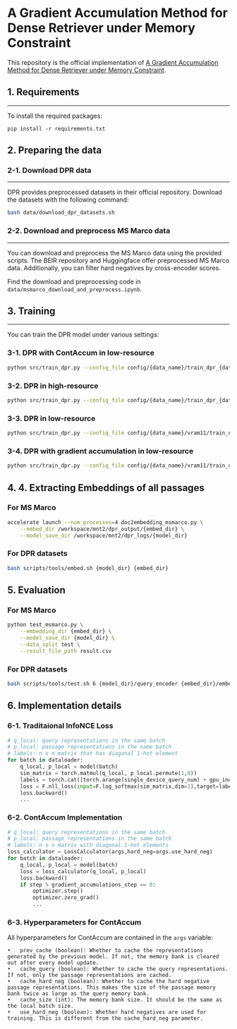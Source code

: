 # A Gradient Accumulation Method for Dense Retriever under Memory Constraint

This repository is the official implementation of [A Gradient Accumulation Method for Dense Retriever under Memory Constraint](https://arxiv.org/abs/2406.12356).

## 1. Requirements
---
To install the required packages:
```setup
pip install -r requirements.txt
```

## 2. Preparing the data

### 2-1. Download DPR data
---
DPR provides preprocessed datasets in their official repository. Download the datasets with the following command:
```bash
bash data/download_dpr_datasets.sh
```

### 2-2. Download and preprocess MS Marco data
---
You can download and preprocess the MS Marco data using the provided scripts. The BEIR repository and Huggingface offer preprocessed MS Marco data. Additionally, you can filter hard negatives by cross-encoder scores.

Find the download and preprocessing code in `data/msmarco_download_and_preprocess.ipynb`.

## 3. Training
---
You can train the DPR model under various settings:
### 3-1. DPR with ContAccum in low-resource
```bash
python src/train_dpr.py --config_file config/{data_name}/train_dpr_{data_name}_contAccum_cache1_accum4.yaml
```

### 3-2. DPR in high-resource
```bash
python src/train_dpr.py --config_file config/{data_name}/train_dpr_{data_name}_bsz128.yaml
```

### 3-3. DPR in low-resource
```bash
python src/train_dpr.py --config_file config/{data_name}/vram11/train_dpr_{data_name}_bsz8.yaml
```

### 3-4. DPR with gradient accumulation in low-resource
```bash
python src/train_dpr.py --config_file config/{data_name}/vram11/train_dpr_{data_name}_gradAccum_4.yaml
```

## 4. 4. Extracting Embeddings of all passages
### For MS Marco
```bash
accelerate launch --num_processes=4 doc2embedding_msmarco.py \
    --embed_dir /workspace/mnt2/dpr_output/{embed_dir} \
    --model_save_dir /workspace/mnt2/dpr_logs/{model_dir}
```
### For DPR datasets
```bash
bash scripts/tools/embed.sh {model_dir} {embed_dir} 
```

## 5. Evaluation
### For MS Marco
```bash
python test_msmarco.py \
    --embedding_dir {embed_dir} \
    --model_save_dir {model_dir} \
    --data_split test \
    --result_file_path result.csv
```

### For DPR datasets
```bash
bash scripts/tools/test.sh 6 {model_dir}/query_encoder {embed_dir}/embeddings
```

## 6. Implementation details
### 6-1. Traditaional InfoNCE Loss
```python
# q_local: query representations in the same batch 
# p_local: passage representations in the same batch
# labels: n x n matrix that has diagonal 1-hot element
for batch in dataloader:
	q_local, p_local = model(batch)
    sim_matrix = torch.matmul(q_local, p_local.permute(1,0))
	labels = torch.cat([torch.arange(single_device_query_num) + gpu_index * single_device_doc_num for gpu_index in range(accelerator.num_processes)],dim=0).to(matching_score.device)
	loss = F.nll_loss(input=F.log_softmax(sim_matrix,dim=1),target=labels)
    loss.backward()
    ...
```

### 6-2. ContAccum Implementation
```python
# q_local: query representations in the same batch 
# p_local: passage representations in the same batch
# labels: n x n matrix with diagonal 1-hot elements
loss_calculator = LossCalculator(args,hard_neg=args.use_hard_neg)
for batch in dataloader:
	q_local, p_local = model(batch)    
	loss = loss_calculator(q_local, p_local)
    loss.backward()
    if step % gradient_accumulations_step == 0:
    	optimizer.step()
        optimizer.zero_grad()
        ...
```
### 6-3. Hyperparameters for ContAccum
All hyperparameters for ContAccum are contained in the `args` variable:

	•	prev_cache (boolean): Whether to cache the representations generated by the previous model. If not, the memory bank is cleared out after every model update.
	•	cache_query (boolean): Whether to cache the query representations. If not, only the passage representations are cached.
	•	cache_hard_neg (boolean): Whether to cache the hard negative passage representations. This makes the size of the passage memory bank twice as large as the query memory bank.
	•	cache_size (int): The memory bank size. It should be the same as the local batch size.
	•	use_hard_neg (boolean): Whether hard negatives are used for training. This is different from the cache_hard_neg parameter.
	